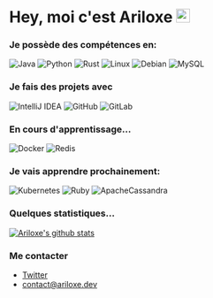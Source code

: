 

# Hey, moi c'est Ariloxe <img src="https://media.giphy.com/media/hvRJCLFzcasrR4ia7z/giphy.gif" width="25px">


### Je possède des compétences en:
![Java](https://img.shields.io/badge/java-%23ED8B00.svg?style=for-the-badge&logo=java&logoColor=white) ![Python](https://img.shields.io/badge/python-3670A0?style=for-the-badge&logo=python&logoColor=ffdd54) ![Rust](https://img.shields.io/badge/rust-%23000000.svg?style=for-the-badge&logo=rust&logoColor=white) ![Linux](https://img.shields.io/badge/Linux-FCC624?style=for-the-badge&logo=linux&logoColor=black) ![Debian](https://img.shields.io/badge/Debian-D70A53?style=for-the-badge&logo=debian&logoColor=white) ![MySQL](https://img.shields.io/badge/mysql-%2300f.svg?style=for-the-badge&logo=mysql&logoColor=white)

### Je fais des projets avec
![IntelliJ IDEA](https://img.shields.io/badge/IntelliJIDEA-000000.svg?style=for-the-badge&logo=intellij-idea&logoColor=white) 
![GitHub](https://img.shields.io/badge/github-%23121011.svg?style=for-the-badge&logo=github&logoColor=white) ![GitLab](https://img.shields.io/badge/gitlab-%23181717.svg?style=for-the-badge&logo=gitlab&logoColor=white)

### En cours d'apprentissage...
![Docker](https://img.shields.io/badge/docker-%230db7ed.svg?style=for-the-badge&logo=docker&logoColor=white) ![Redis](https://img.shields.io/badge/redis-%23DD0031.svg?style=for-the-badge&logo=redis&logoColor=white)


### Je vais apprendre prochainement:
![Kubernetes](https://img.shields.io/badge/kubernetes-%23326ce5.svg?style=for-the-badge&logo=kubernetes&logoColor=white) ![Ruby](https://img.shields.io/badge/ruby-%23CC342D.svg?style=for-the-badge&logo=ruby&logoColor=white) ![ApacheCassandra](https://img.shields.io/badge/cassandra-%231287B1.svg?style=for-the-badge&logo=apache-cassandra&logoColor=white)

### Quelques statistiques...
[![Ariloxe's github stats](https://github-readme-stats.vercel.app/api?username=Ariloxe&count_private=true&include_all_commits=true&theme=radical)](https://google.com)


### Me contacter
- <a href="https://twitter.com/AriloxeFR">Twitter</a>
- contact@ariloxe.dev
